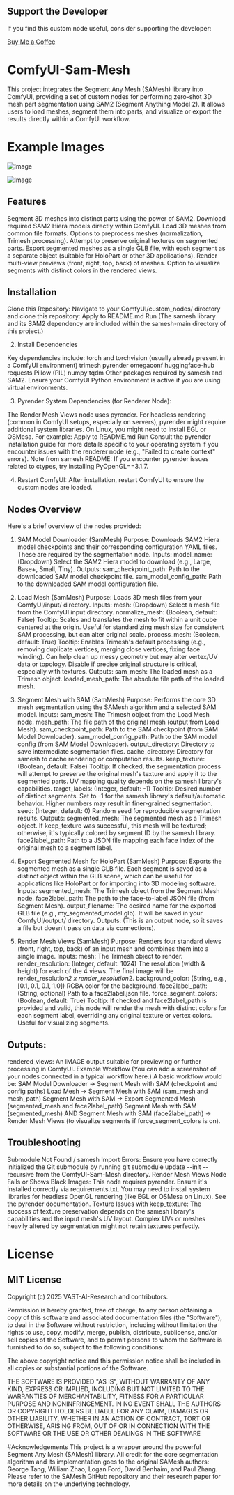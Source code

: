 ## Support the Developer

If you find this custom node useful, consider supporting the developer:

[Buy Me a Coffee](https://buymeacoffee.com/3dmindscaper2000)


# ComfyUI-Sam-Mesh

This project integrates the Segment Any Mesh (SAMesh) library into ComfyUI, providing a set of custom nodes for performing zero-shot 3D mesh part segmentation using SAM2 (Segment Anything Model 2). 
It allows users to load meshes, segment them into parts, and visualize or export the results directly within a ComfyUI workflow.

# Example Images
![Image](https://github.com/user-attachments/assets/5b7dcf1f-659e-4133-8b1a-71328a82d926)

![Image](https://github.com/user-attachments/assets/283fe77e-c0ef-4fcf-85f3-15f1c9b45054)

## Features

Segment 3D meshes into distinct parts using the power of SAM2.
Download required SAM2 Hiera models directly within ComfyUI.
Load 3D meshes from common file formats.
Options to preprocess meshes (normalization, Trimesh processing).
Attempt to preserve original textures on segmented parts.
Export segmented meshes as a single GLB file, with each segment as a separate object (suitable for HoloPart or other 3D applications).
Render multi-view previews (front, right, top, back) of meshes.
Option to visualize segments with distinct colors in the rendered views.

## Installation

Clone this Repository:
Navigate to your ComfyUI/custom_nodes/ directory and clone this repository:
Apply to README.md
Run
(The samesh library and its SAM2 dependency are included within the samesh-main directory of this project.)

2. Install Dependencies

Key dependencies include:
torch and torchvision (usually already present in a ComfyUI environment)
trimesh
pyrender
omegaconf
huggingface-hub
requests
Pillow (PIL)
numpy
tqdm
Other packages required by samesh and SAM2.
Ensure your ComfyUI Python environment is active if you are using virtual environments.

3. Pyrender System Dependencies (for Renderer Node):

The Render Mesh Views node uses pyrender. For headless rendering (common in ComfyUI setups, especially on servers), pyrender might require additional system libraries.
On Linux, you might need to install EGL or OSMesa. For example:
Apply to README.md
Run
Consult the pyrender installation guide for more details specific to your operating system if you encounter issues with the renderer node (e.g., "Failed to create context" errors).
Note from samesh README: If you encounter pyrender issues related to ctypes, try installing PyOpenGL==3.1.7.

4. Restart ComfyUI: After installation, restart ComfyUI to ensure the custom nodes are loaded.

## Nodes Overview

Here's a brief overview of the nodes provided:

1. SAM Model Downloader (SamMesh)
Purpose: Downloads SAM2 Hiera model checkpoints and their corresponding configuration YAML files. These are required by the segmentation node.
Inputs:
model_name: (Dropdown) Select the SAM2 Hiera model to download (e.g., Large, Base+, Small, Tiny).
Outputs:
sam_checkpoint_path: Path to the downloaded SAM model checkpoint file.
sam_model_config_path: Path to the downloaded SAM model configuration file.

2. Load Mesh (SamMesh)
Purpose: Loads 3D mesh files from your ComfyUI/input/ directory.
Inputs:
mesh: (Dropdown) Select a mesh file from the ComfyUI input directory.
normalize_mesh: (Boolean, default: False)
Tooltip: Scales and translates the mesh to fit within a unit cube centered at the origin. Useful for standardizing mesh size for consistent SAM processing, but can alter original scale.
process_mesh: (Boolean, default: True)
Tooltip: Enables Trimesh's default processing (e.g., removing duplicate vertices, merging close vertices, fixing face winding). Can help clean up messy geometry but may alter vertex/UV data or topology. Disable if precise original structure is critical, especially with textures.
Outputs:
sam_mesh: The loaded mesh as a Trimesh object.
loaded_mesh_path: The absolute file path of the loaded mesh.

3. Segment Mesh with SAM (SamMesh)
Purpose: Performs the core 3D mesh segmentation using the SAMesh algorithm and a selected SAM model.
Inputs:
sam_mesh: The Trimesh object from the Load Mesh node.
mesh_path: The file path of the original mesh (output from Load Mesh).
sam_checkpoint_path: Path to the SAM checkpoint (from SAM Model Downloader).
sam_model_config_path: Path to the SAM model config (from SAM Model Downloader).
output_directory: Directory to save intermediate segmentation files.
cache_directory: Directory for samesh to cache rendering or computation results.
keep_texture: (Boolean, default: False)
Tooltip: If checked, the segmentation process will attempt to preserve the original mesh's texture and apply it to the segmented parts. UV mapping quality depends on the samesh library's capabilities.
target_labels: (Integer, default: -1)
Tooltip: Desired number of distinct segments. Set to -1 for the samesh library's default/automatic behavior. Higher numbers may result in finer-grained segmentation.
seed: (Integer, default: 0) Random seed for reproducible segmentation results.
Outputs:
segmented_mesh: The segmented mesh as a Trimesh object. If keep_texture was successful, this mesh will be textured; otherwise, it's typically colored by segment ID by the samesh library.
face2label_path: Path to a JSON file mapping each face index of the original mesh to a segment label.

4. Export Segmented Mesh for HoloPart (SamMesh)
Purpose: Exports the segmented mesh as a single GLB file. Each segment is saved as a distinct object within the GLB scene, which can be useful for applications like HoloPart or for importing into 3D modeling software.
Inputs:
segmented_mesh: The Trimesh object from the Segment Mesh node.
face2label_path: The path to the face-to-label JSON file (from Segment Mesh).
output_filename: The desired name for the exported GLB file (e.g., my_segmented_model.glb). It will be saved in your ComfyUI/output/ directory.
Outputs: (This is an output node, so it saves a file but doesn't pass on data via connections).

5. Render Mesh Views (SamMesh)
Purpose: Renders four standard views (front, right, top, back) of an input mesh and combines them into a single image.
Inputs:
mesh: The Trimesh object to render.
render_resolution: (Integer, default: 1024) The resolution (width & height) for each of the 4 views. The final image will be render_resolution*2 x render_resolution*2.
background_color: (String, e.g., [0.1, 0.1, 0.1, 1.0]) RGBA color for the background.
face2label_path: (String, optional) Path to a face2label.json file.
force_segment_colors: (Boolean, default: True)
Tooltip: If checked and face2label_path is provided and valid, this node will render the mesh with distinct colors for each segment label, overriding any original texture or vertex colors. Useful for visualizing segments.

## Outputs:
rendered_views: An IMAGE output suitable for previewing or further processing in ComfyUI.
Example Workflow
(You can add a screenshot of your nodes connected in a typical workflow here.)
A basic workflow would be:
SAM Model Downloader -> Segment Mesh with SAM (checkpoint and config paths)
Load Mesh -> Segment Mesh with SAM (sam_mesh and mesh_path)
Segment Mesh with SAM -> Export Segmented Mesh (segmented_mesh and face2label_path)
Segment Mesh with SAM (segmented_mesh) AND Segment Mesh with SAM (face2label_path) -> Render Mesh Views (to visualize segments if force_segment_colors is on).

## Troubleshooting
Submodule Not Found / samesh Import Errors: Ensure you have correctly initialized the Git submodule by running git submodule update --init --recursive from the ComfyUI-Sam-Mesh directory.
Render Mesh Views Node Fails or Shows Black Images:
This node requires pyrender. Ensure it's installed correctly via requirements.txt.
You may need to install system libraries for headless OpenGL rendering (like EGL or OSMesa on Linux). See the pyrender documentation.
Texture Issues with keep_texture: The success of texture preservation depends on the samesh library's capabilities and the input mesh's UV layout. Complex UVs or meshes heavily altered by segmentation might not retain textures perfectly.

# License
## MIT License

 Copyright (c) 2025 VAST-AI-Research and contributors.

 Permission is hereby granted, free of charge, to any person obtaining a copy
of this software and associated documentation files (the "Software"), to deal
 in the Software without restriction, including without limitation the rights
 to use, copy, modify, merge, publish, distribute, sublicense, and/or sell
copies of the Software, and to permit persons to whom the Software is
furnished to do so, subject to the following conditions:

 The above copyright notice and this permission notice shall be included in all
 copies or substantial portions of the Software.

 THE SOFTWARE IS PROVIDED "AS IS", WITHOUT WARRANTY OF ANY KIND, EXPRESS OR
 IMPLIED, INCLUDING BUT NOT LIMITED TO THE WARRANTIES OF MERCHANTABILITY,
 FITNESS FOR A PARTICULAR PURPOSE AND NONINFRINGEMENT. IN NO EVENT SHALL THE
 AUTHORS OR COPYRIGHT HOLDERS BE LIABLE FOR ANY CLAIM, DAMAGES OR OTHER
 LIABILITY, WHETHER IN AN ACTION OF CONTRACT, TORT OR OTHERWISE, ARISING FROM,
 OUT OF OR IN CONNECTION WITH THE SOFTWARE OR THE USE OR OTHER DEALINGS IN THE
 SOFTWARE

#Acknowledgements
This project is a wrapper around the powerful Segment Any Mesh (SAMesh) library. All credit for the core segmentation algorithm and its implementation goes to the original SAMesh authors: George Tang, William Zhao, Logan Ford, David Benhaim, and Paul Zhang.
Please refer to the SAMesh GitHub repository and their research paper for more details on the underlying technology.
